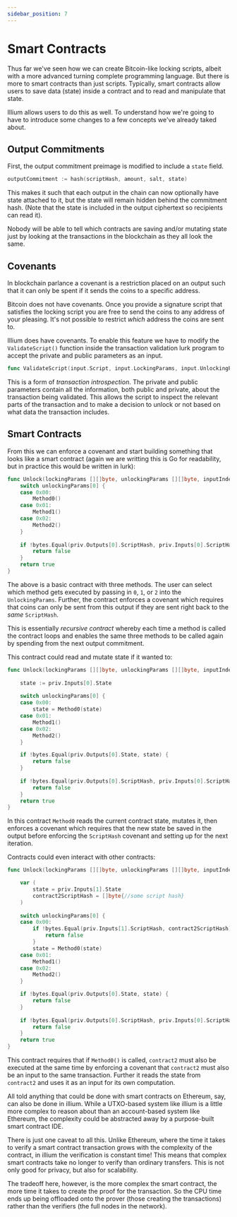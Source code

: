 ```yaml
---
sidebar_position: 7
---
```


# Smart Contracts

Thus far we've seen how we can create Bitcoin-like locking scripts, albeit with a more advanced turning complete
programming language. But there is more to smart contracts than just scripts. Typically, smart contracts 
allow users to save data (state) inside a contract and to read and manipulate that state. 

Illium allows users to do this as well. To understand how we're going to have to introduce some changes to a few concepts
we've already taked about. 

## Output Commitments

First, the output commitment preimage is modified to include a `state` field.

```go
outputCommitment := hash(scriptHash, amount, salt, state)
```

This makes it such that each output in the chain can now optionally have state attached to it, but the state will
remain hidden behind the commitment hash. (Note that the state is included in the output ciphertext so recipients can 
read it).

Nobody will be able to tell which contracts are saving and/or mutating state just by looking at the transactions in the 
blockchain as they all look the same.

## Covenants

In blockchain parlance a covenant is a restriction placed on an output such that it can only be spent if it sends the coins
to a specific address. 

Bitcoin does not have covenants. Once you provide a signature script that satisfies the locking script you are free to
send the coins to any address of your pleasing. It's not possible to restrict *which* address the coins are sent to.

Illium does have covenants. To enable this feature we have to modify the `ValidateScript()` function inside the
transaction validation lurk program to accept the private and public parameters as an input. 

```go
func ValidateScript(input.Script, input.LockingParams, input.UnlockingParams, i, priv, pub) bool
```

This is a form of *transaction introspection*. The private and public parameters contain all the information, both
public and private, about the transaction being validated. This allows the script to inspect the relevant
parts of the transaction and to make a decision to unlock or not based on what data the transaction includes.

## Smart Contracts

From this we can enforce a covenant and start building something that looks like a smart contract (again we are writting
this is Go for readability, but in practice this would be written in lurk):

```go
func Unlock(lockingParams [][]byte, unlockingParams [][]byte, inputIndex int, priv PrivateParams, pub PublicParams) {
	switch unlockingParams[0] {
	case 0x00: 
		Method0()
    case 0x01:
        Method1()
	case 0x02:
		Method2()
	}
	
	if !bytes.Equal(priv.Outputs[0].ScriptHash, priv.Inputs[0].ScriptHash) {
		return false
	}
	return true
}
```

The above is a basic contract with three methods. The user can select which method gets executed by passing in `0`, `1`,
or `2` into the `UnlockingParams`. Further, the contract enforces a covenant which requires that coins can only be sent from
this output if they are sent right back to the *same* `ScriptHash`.

This is essentially *recursive contract* whereby each time a method is called the contract loops and enables the same three
methods to be called again by spending from the next output commitment.

This contract could read and mutate state if it wanted to:

```go
func Unlock(lockingParams [][]byte, unlockingParams [][]byte, inputIndex int, priv PrivateParams, pub PublicParams) {
	
	state := priv.Inputs[0].State
	
	switch unlockingParams[0] {
	case 0x00: 
		state = Method0(state)
    case 0x01:
        Method1()
	case 0x02:
		Method2()
	}

    if !bytes.Equal(priv.Outputs[0].State, state) {
        return false
    }
	
	if !bytes.Equal(priv.Outputs[0].ScriptHash, priv.Inputs[0].ScriptHash) {
		return false
	}
	return true
}
```

In this contract `Method0` reads the current contract state, mutates it, then enforces a covenant which requires that the
new state be saved in the output before enforcing the `ScriptHash` covenant and setting up for the next iteration.

Contracts could even interact with other contracts:

```go
func Unlock(lockingParams [][]byte, unlockingParams [][]byte, inputIndex int, priv PrivateParams, pub PublicParams) {

    var (
        state = priv.Inputs[1].State
        contract2ScriptHash = []byte{//some script hash}
    )
    
    switch unlockingParams[0] {
    case 0x00:
        if !bytes.Equal(priv.Inputs[1].ScriptHash, contract2ScriptHash) {
            return false
        }
        state = Method0(state)
    case 0x01:
        Method1()
    case 0x02:
        Method2()
    }

    if !bytes.Equal(priv.Outputs[0].State, state) {
        return false
    }
    
    if !bytes.Equal(priv.Outputs[0].ScriptHash, priv.Inputs[0].ScriptHash) {
        return false
    }
    return true
}
```

This contract requires that if `Method0()` is called, `contract2` must also be executed at the same time by enforcing
a covenant that `contract2` must also be an input to the same transaction. Further it reads the state from `contract2`
and uses it as an input for its own computation.

All told anything that could be done with smart contracts on Ethereum, say, can also be done in illium. While a UTXO-based
system like illium is a little more complex to reason about than an account-based system like Ethereum, the complexity 
could be abstracted away by a purpose-built smart contract IDE. 

There is just one caveat to all this. Unlike Ethereum, where the time it takes to verify a smart contract transaction
grows with the complexity of the contract, in illium the verification is constant time! This means that complex smart
contracts take no longer to verify than ordinary transfers. This is not only good for privacy, but also for scalability. 

The tradeoff here, however, is the more complex the smart contract, the more time it takes to create the proof for the
transaction. So the CPU time ends up being offloaded onto the prover (those creating the transactions) rather than the
verifiers (the full nodes in the network).
